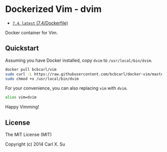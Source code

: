 # Dockerized Vim - dvim

* [`7.4`, `latest` (7.4/Dockerfile)](https://github.com/bcbcarl/docker-vim/blob/master/7.4/Dockerfile)

Docker container for Vim.

## Quickstart

Assuming you have Docker installed, copy `dvim` to `/usr/local/bin/dvim`.

```bash
docker pull bcbcarl/vim
sudo curl -L https://raw.githubusercontent.com/bcbcarl/docker-vim/master/dvim -o /usr/local/bin/dvim
sudo chmod +x /usr/local/bin/dvim
```

For your convenience, you can also replacing `vim` with `dvim`.

```bash
alias vim=dvim
```

Happy Vimming!

## License

The MIT License (MIT)

Copyright (c) 2014 Carl X. Su
